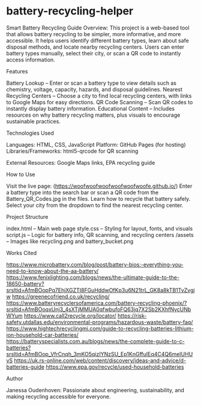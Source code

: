 # battery-recycling-helper
Smart Battery Recycling Guide
Overview: 
This project is a web-based tool that allows battery recycling to be simpler, more informative, and more accessible. It helps users identify different battery types, learn about safe disposal methods, and locate nearby recycling centers. Users can enter battery types manually, select their city, or scan a QR code to instantly access information.

Features

Battery Lookup – Enter or scan a battery type to view details such as chemistry, voltage, capacity, hazards, and disposal guidelines.
Nearest Recycling Centers – Choose a city to find local recycling centers, with links to Google Maps for easy directions.
QR Code Scanning – Scan QR codes to instantly display battery information.
Educational Content – Includes resources on why battery recycling matters, plus visuals to encourage sustainable practices.

Technologies Used

Languages: HTML, CSS, JavaScript
Platform: GitHub Pages (for hosting)
Libraries/Frameworks: html5-qrcode
 for QR scanning

External Resources: Google Maps links, EPA recycling guide

How to Use

Visit the live page: (https://woofwoofwoofwoofwoofwoofe.github.io/)
Enter a battery type into the search bar or scan a QR code from the Battery_QR_Codes.jpg in the files.
Learn how to recycle that battery safely.
Select your city from the dropdown to find the nearest recycling center.

Project Structure

index.html – Main web page
style.css – Styling for layout, fonts, and visuals
script.js – Logic for battery info, QR scanning, and recycling centers
/assets – Images like recycling.png and battery_bucket.png

Works Cited

https://www.microbattery.com/blog/post/battery-bios:-everything-you-need-to-know-about-the-aa-battery/
https://www.fenixlighting.com/blogs/news/the-ultimate-guide-to-the-18650-battery?srsltid=AfmBOopPq7EhjXGZTI8FGuHddwOfKp3u6N21trL_GK8a8kTB1TvZvgjw
https://greenecofriend.co.uk/recycling/
https://www.batteryrecyclersofamerica.com/battery-recycling-phoenix/?srsltid=AfmBOoqxUnj3_4sXTjMMUA0qfwbufoFQ63jq7X2Sb2KXhfNycUNbWYum
https://www.call2recycle.org/locator/
https://risk-safety.utdallas.edu/environmental-programs/hazardous-waste/battery-faq/
https://www.hightechrecyclingmi.com/guide-to-recycling-batteries-lithium-ion-household-car-batteries/
https://batteryspecialists.com.au/blogs/news/the-complete-guide-to-c-batteries?srsltid=AfmBOop_VfrCnqh_3mKO5qizIYNzSU_Ep1KnGffuIEq4C4Q6meIUHUvS
https://uk.rs-online.com/web/content/discovery/ideas-and-advice/d-batteries-guide
https://www.epa.gov/recycle/used-household-batteries

Author

Janessa Oudenhoven: Passionate about engineering, sustainability, and making recycling accessible for everyone.
